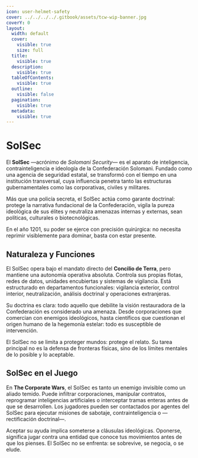 ```yaml
---
icon: user-helmet-safety
cover: ../../../../.gitbook/assets/tcw-wip-banner.jpg
coverY: 0
layout:
  width: default
  cover:
    visible: true
    size: full
  title:
    visible: true
  description:
    visible: true
  tableOfContents:
    visible: true
  outline:
    visible: false
  pagination:
    visible: true
  metadata:
    visible: true
---
```


# SolSec

El **SolSec** —acrónimo de _Solomani Security_— es el aparato de inteligencia, contrainteligencia e ideología de la Confederación Solomani. Fundado como una agencia de seguridad estatal, se transformó con el tiempo en una institución transversal, cuya influencia penetra tanto las estructuras gubernamentales como las corporativas, civiles y militares.

Más que una policía secreta, el SolSec actúa como garante doctrinal: protege la narrativa fundacional de la Confederación, vigila la pureza ideológica de sus élites y neutraliza amenazas internas y externas, sean políticas, culturales o biotecnológicas.

En el año 1201, su poder se ejerce con precisión quirúrgica: no necesita reprimir visiblemente para dominar, basta con estar presente.

## Naturaleza y Funciones

El SolSec opera bajo el mandato directo del **Concilio de Terra**, pero mantiene una autonomía operativa absoluta. Controla sus propias flotas, redes de datos, unidades encubiertas y sistemas de vigilancia. Está estructurado en departamentos funcionales: vigilancia exterior, control interior, neutralización, análisis doctrinal y operaciones extranjeras.

Su doctrina es clara: todo aquello que debilite la visión restauradora de la Confederación es considerado una amenaza. Desde corporaciones que comercian con enemigos ideológicos, hasta científicos que cuestionan el origen humano de la hegemonía estelar: todo es susceptible de intervención.

El SolSec no se limita a proteger mundos: protege el relato. Su tarea principal no es la defensa de fronteras físicas, sino de los límites mentales de lo posible y lo aceptable.

## SolSec en el Juego

En **The Corporate Wars**, el SolSec es tanto un enemigo invisible como un aliado temido. Puede infiltrar corporaciones, manipular contratos, reprogramar inteligencias artificiales o interceptar tramas enteras antes de que se desarrollen. Los jugadores pueden ser contactados por agentes del SolSec para ejecutar misiones de sabotaje, contrainteligencia o —rectificación doctrinal—.

Aceptar su ayuda implica someterse a cláusulas ideológicas. Oponerse, significa jugar contra una entidad que conoce tus movimientos antes de que los pienses. El SolSec no se enfrenta: se sobrevive, se negocia, o se elude.
